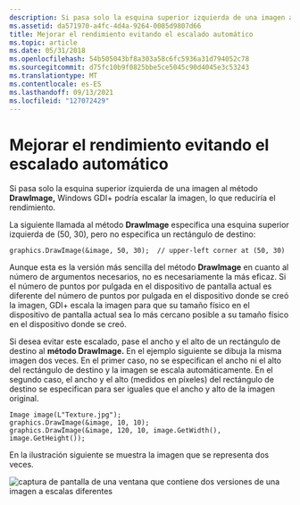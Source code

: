 ```yaml
---
description: Si pasa solo la esquina superior izquierda de una imagen al método DrawImage, Windows GDI+ podría escalar la imagen, lo que reduciría el rendimiento.
ms.assetid: da571970-a4fc-4d4a-9264-0085d9807d66
title: Mejorar el rendimiento evitando el escalado automático
ms.topic: article
ms.date: 05/31/2018
ms.openlocfilehash: 54b505043bf8a303a58c6fc5936a31d794052c78
ms.sourcegitcommit: d75fc10b9f0825bbe5ce5045c90d4045e3c53243
ms.translationtype: MT
ms.contentlocale: es-ES
ms.lasthandoff: 09/13/2021
ms.locfileid: "127072429"
---
```

# <a name="improving-performance-by-avoiding-automatic-scaling"></a>Mejorar el rendimiento evitando el escalado automático

Si pasa solo la esquina superior izquierda de una imagen al método **DrawImage,** Windows GDI+ podría escalar la imagen, lo que reduciría el rendimiento.

La siguiente llamada al método **DrawImage** especifica una esquina superior izquierda de (50, 30), pero no especifica un rectángulo de destino:


```
graphics.DrawImage(&image, 50, 30);  // upper-left corner at (50, 30)
```



Aunque esta es la versión más sencilla del método **DrawImage** en cuanto al número de argumentos necesarios, no es necesariamente la más eficaz. Si el número de puntos por pulgada en el dispositivo de pantalla actual es diferente del número de puntos por pulgada en el dispositivo donde se creó la imagen, GDI+ escala la imagen para que su tamaño físico en el dispositivo de pantalla actual sea lo más cercano posible a su tamaño físico en el dispositivo donde se creó.

Si desea evitar este escalado, pase el ancho y el alto de un rectángulo de destino al **método DrawImage.** En el ejemplo siguiente se dibuja la misma imagen dos veces. En el primer caso, no se especifican el ancho ni el alto del rectángulo de destino y la imagen se escala automáticamente. En el segundo caso, el ancho y el alto (medidos en píxeles) del rectángulo de destino se especifican para ser iguales que el ancho y alto de la imagen original.


```
Image image(L"Texture.jpg");
graphics.DrawImage(&image, 10, 10);
graphics.DrawImage(&image, 120, 10, image.GetWidth(), image.GetHeight());
```



En la ilustración siguiente se muestra la imagen que se representa dos veces.

![captura de pantalla de una ventana que contiene dos versiones de una imagen a escalas diferentes](images/scaledtexture1.png)

 

 



